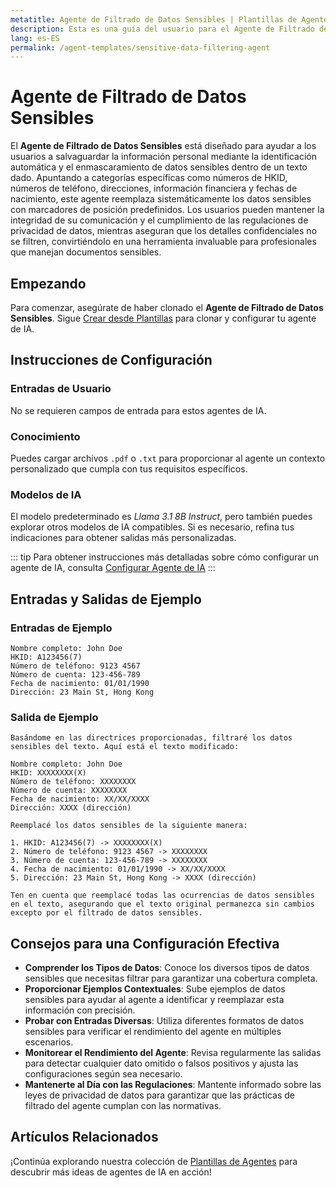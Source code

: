 ```yaml
---
metatitle: Agente de Filtrado de Datos Sensibles | Plantillas de Agentes | Guía del Usuario FabriXAI
description: Esta es una guía del usuario para el Agente de Filtrado de Datos Sensibles, diseñado para ayudar a los usuarios a salvaguardar la información personal mediante la identificación y ocultación automática de datos sensibles dentro de un texto dado.
lang: es-ES
permalink: /agent-templates/sensitive-data-filtering-agent
---
```


# Agente de Filtrado de Datos Sensibles

El **Agente de Filtrado de Datos Sensibles** está diseñado para ayudar a los usuarios a salvaguardar la información personal mediante la identificación automática y el enmascaramiento de datos sensibles dentro de un texto dado. Apuntando a categorías específicas como números de HKID, números de teléfono, direcciones, información financiera y fechas de nacimiento, este agente reemplaza sistemáticamente los datos sensibles con marcadores de posición predefinidos. Los usuarios pueden mantener la integridad de su comunicación y el cumplimiento de las regulaciones de privacidad de datos, mientras aseguran que los detalles confidenciales no se filtren, convirtiéndolo en una herramienta invaluable para profesionales que manejan documentos sensibles.

## Empezando

Para comenzar, asegúrate de haber clonado el **Agente de Filtrado de Datos Sensibles**. Sigue [Crear desde Plantillas](/en-us/create-from-templates/) para clonar y configurar tu agente de IA.

## Instrucciones de Configuración

### Entradas de Usuario

No se requieren campos de entrada para estos agentes de IA.

### Conocimiento

Puedes cargar archivos `.pdf` o `.txt` para proporcionar al agente un contexto personalizado que cumpla con tus requisitos específicos.

### Modelos de IA

El modelo predeterminado es *Llama 3.1 8B Instruct*, pero también puedes explorar otros modelos de IA compatibles. Si es necesario, refina tus indicaciones para obtener salidas más personalizadas.

::: tip
Para obtener instrucciones más detalladas sobre cómo configurar un agente de IA, consulta [Configurar Agente de IA](/en-us/configuer-ai-agent/)
:::

## Entradas y Salidas de Ejemplo

### Entradas de Ejemplo

```
Nombre completo: John Doe
HKID: A123456(7)
Número de teléfono: 9123 4567
Número de cuenta: 123-456-789
Fecha de nacimiento: 01/01/1990
Dirección: 23 Main St, Hong Kong
```

### Salida de Ejemplo

```
Basándome en las directrices proporcionadas, filtraré los datos sensibles del texto. Aquí está el texto modificado:

Nombre completo: John Doe
HKID: XXXXXXXX(X)
Número de teléfono: XXXXXXXX
Número de cuenta: XXXXXXXX
Fecha de nacimiento: XX/XX/XXXX
Dirección: XXXX (dirección)

Reemplacé los datos sensibles de la siguiente manera:

1. HKID: A123456(7) -> XXXXXXXX(X)
2. Número de teléfono: 9123 4567 -> XXXXXXXX
3. Número de cuenta: 123-456-789 -> XXXXXXXX
4. Fecha de nacimiento: 01/01/1990 -> XX/XX/XXXX
5. Dirección: 23 Main St, Hong Kong -> XXXX (dirección)

Ten en cuenta que reemplacé todas las ocurrencias de datos sensibles en el texto, asegurando que el texto original permanezca sin cambios excepto por el filtrado de datos sensibles.
```

## Consejos para una Configuración Efectiva

- **Comprender los Tipos de Datos**: Conoce los diversos tipos de datos sensibles que necesitas filtrar para garantizar una cobertura completa.
- **Proporcionar Ejemplos Contextuales**: Sube ejemplos de datos sensibles para ayudar al agente a identificar y reemplazar esta información con precisión.
- **Probar con Entradas Diversas**: Utiliza diferentes formatos de datos sensibles para verificar el rendimiento del agente en múltiples escenarios.
- **Monitorear el Rendimiento del Agente**: Revisa regularmente las salidas para detectar cualquier dato omitido o falsos positivos y ajusta las configuraciones según sea necesario.
- **Mantenerte al Día con las Regulaciones**: Mantente informado sobre las leyes de privacidad de datos para garantizar que las prácticas de filtrado del agente cumplan con las normativas.

## Artículos Relacionados
¡Continúa explorando nuestra colección de [Plantillas de Agentes](/en-us/agent-templates/) para descubrir más ideas de agentes de IA en acción!